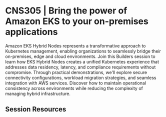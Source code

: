 # CNS305 | Bring the power of Amazon EKS to your on-premises applications 

Amazon EKS Hybrid Nodes represents a transformative approach to Kubernetes management, enabling organizations to seamlessly bridge their on-premises, edge and cloud environments. Join this Builders session to learn how EKS Hybrid Nodes creates a unified Kubernetes experience that addresses data residency, latency, and compliance requirements without compromise. Through practical demonstrations, we'll explore secure connectivity configurations, workload migration strategies, and seamless integration with AWS services. Discover how to maintain operational consistency across environments while reducing the complexity of managing hybrid infrastructure.

## Session Resources 
